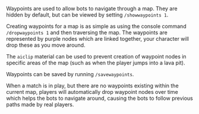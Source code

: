 
Waypoints are used to allow bots to navigate through a map. They are hidden by default, but can be viewed by setting `/showwaypoints 1`. 

Creating waypoints for a map is as simple as using the console command `/dropwaypoints 1` and then traversing the map. The waypoints are represented by purple nodes which are linked together, your character will drop these as you move around.

The `aiclip` material can be used to prevent creation of waypoint nodes in specific areas of the map (such as when the player jumps into a lava pit).

Waypoints can be saved by running `/savewaypoints`.

When a match is in play, but there are no waypoints existing within the current map, players will automatically drop waypoint nodes over time which helps the bots to navigate around, causing the bots to follow previous paths made by real players.

